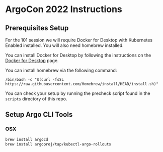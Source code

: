 # ArgoCon 2022 Instructions

## Prerequisites Setup

For the 101 session we will require Docker for Desktop with Kubernetes Enabled installed. You will also need homebrew installed.

You can install Docker for Desktop by following the instructions on the [Docker for Desktop](https://docs.docker.com/get-started/#download-and-install-docker) page.

You can install homebrew via the following command:

```
/bin/bash -c "$(curl -fsSL https://raw.githubusercontent.com/Homebrew/install/HEAD/install.sh)"
```

You can check your setup by running the precheck script found in the `scripts` directory of this repo.

## Setup Argo CLI Tools

### OSX
```bash
brew install argocd
brew install argoproj/tap/kubectl-argo-rollouts
```